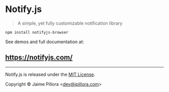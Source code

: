 Notify.js
=====

> A simple, yet fully customizable notification library

    npm install notifyjs-browser

See demos and full documentation at:

## https://notifyjs.com/

----

Notify.js is released under the [MIT License](https://opensource.org/licenses/MIT).

Copyright © Jaime Pillora &lt;dev@jpillora.com&gt;
